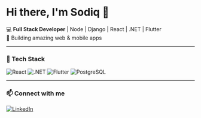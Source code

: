 

<!--
**Balosod/Balosod** is a ✨ _special_ ✨ repository because its `README.md` (this file) appears on your GitHub profile.

Here are some ideas to get you started:

- 🔭 I’m currently working on ...
- 🌱 I’m currently learning ...
- 👯 I’m looking to collaborate on ...
- 🤔 I’m looking for help with ...
- 💬 Ask me about ...
- 📫 How to reach me: ...
- 😄 Pronouns: ...
- ⚡ Fun fact: ...
-->
# Hi there, I'm Sodiq 👋

💻 **Full Stack Developer** | Node | Django | React | .NET | Flutter  
🚀 Building amazing web & mobile apps

---

### 🚀 Tech Stack
![React](https://img.shields.io/badge/-React-61DAFB?logo=react&logoColor=white&style=for-the-badge)
![.NET](https://img.shields.io/badge/-.NET-512BD4?logo=dotnet&logoColor=white&style=for-the-badge)
![Flutter](https://img.shields.io/badge/-Flutter-02569B?logo=flutter&logoColor=white&style=for-the-badge)
![PostgreSQL](https://img.shields.io/badge/-PostgreSQL-336791?logo=postgresql&logoColor=white&style=for-the-badge)

---


### 📫 Connect with me
[![LinkedIn](https://img.shields.io/badge/-LinkedIn-blue?logo=linkedin&logoColor=white&style=for-the-badge)](https://linkedin.com/in/balogun-sodiq-55781921b)
